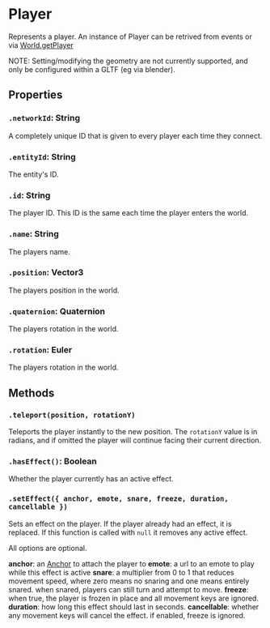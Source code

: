 # Player

Represents a player. An instance of Player can be retrived from events or via [World.getPlayer](/docs/ref/World.md)

NOTE: Setting/modifying the geometry are not currently supported, and only be configured within a GLTF (eg via blender).

## Properties

### `.networkId`: String

A completely unique ID that is given to every player each time they connect.

### `.entityId`: String

The entity's ID.

### `.id`: String

The player ID. This ID is the same each time the player enters the world.

### `.name`: String

The players name.

### `.position`: Vector3

The players position in the world.

### `.quaternion`: Quaternion

The players rotation in the world.

### `.rotation`: Euler

The players rotation in the world.

## Methods

### `.teleport(position, rotationY)`

Teleports the player instantly to the new position. The `rotationY` value is in radians, and if omitted the player will continue facing their current direction.

### `.hasEffect()`: Boolean

Whether the player currently has an active effect.

### `.setEffect({ anchor, emote, snare, freeze, duration, cancellable })`

Sets an effect on the player. If the player already had an effect, it is replaced. If this function is called with `null` it removes any active effect.

All options are optional.

**anchor**: an [Anchor](/docs/ref/Anchor.md) to attach the player to
**emote**: a url to an emote to play while this effect is active
**snare**: a multiplier from 0 to 1 that reduces movement speed, where zero means no snaring and one means entirely snared. when snared, players can still turn and attempt to move.
**freeze**: when true, the player is frozen in place and all movement keys are ignored.
**duration**: how long this effect should last in seconds.
**cancellable**: whether any movement keys will cancel the effect. if enabled, freeze is ignored.
